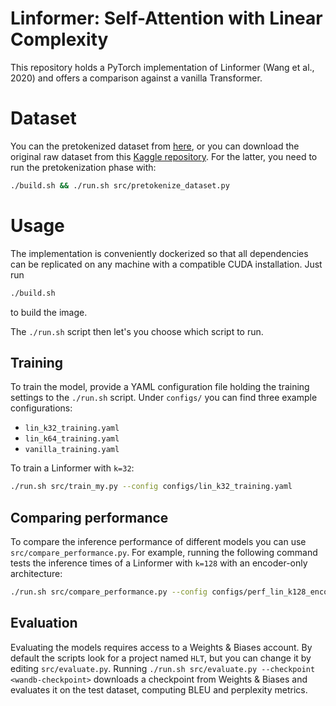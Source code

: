 # Linformer: Self-Attention with Linear Complexity 
This repository holds a PyTorch implementation of Linformer (Wang et al., 2020) and offers a comparison against a vanilla Transformer.

# Dataset
You can the pretokenized dataset from [here](https://huggingface.co/datasets/crybot/WMT14-en-de-tokenized), or you can download the original raw dataset from 
this [Kaggle repository](https://www.kaggle.com/datasets/mohamedlotfy50/wmt-2014-english-german?select=wmt14_translate_de-en_train.csv). For the latter, you need to run the pretokenization phase with:

```bash
./build.sh && ./run.sh src/pretokenize_dataset.py
```

# Usage
The implementation is conveniently dockerized so that all dependencies can be replicated on any machine with a compatible CUDA installation.
Just run
```bash
./build.sh
```
to build the image.

The `./run.sh` script then let's you choose which script to run.

## Training
To train the model, provide a YAML configuration file holding the training settings to the `./run.sh` script. Under `configs/` you can find three example configurations:
- `lin_k32_training.yaml`
- `lin_k64_training.yaml`
- `vanilla_training.yaml`

To train a Linformer with `k=32`:
```bash
./run.sh src/train_my.py --config configs/lin_k32_training.yaml
```

## Comparing performance
To compare the inference performance of different models you can use `src/compare_performance.py`. For example, running the following command tests the inference times of a Linformer with `k=128` with an encoder-only architecture:
```bash
./run.sh src/compare_performance.py --config configs/perf_lin_k128_encoder_only.yaml
```

## Evaluation
Evaluating the models requires access to a Weights & Biases account. By default the scripts look for a project named `HLT`, but you can change it by editing `src/evaluate.py`.
Running `./run.sh src/evaluate.py --checkpoint <wandb-checkpoint>` downloads a checkpoint from Weights & Biases and evaluates it on the test dataset, computing BLEU and perplexity metrics.

